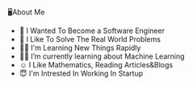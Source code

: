 🖥About Me
- 🎯 I Wanted To Become a Software Engineer
- 🧐 I Like To Solve The Real World Problems
- 👨‍💻 I'm Learning New Things Rapidly
- 🕵️‍♂️ I’m currently learning about Machine Learning
- ☺ I Like Mathematics, Reading Articles&Blogs
- 😇 I'm Intrested In Working In Startup 

<!---
gitbahri/gitbahri is a ✨ special ✨ repository because its `README.md` (this file) appears on your GitHub profile.
You can click the Preview link to take a look at your changes.
--->
